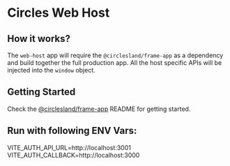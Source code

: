 # Circles Web Host

## How it works?

The `web-host` app will require the `@circlesland/frame-app` as a dependency and build together the full production app. All the host specific APIs will be injected into the `window` object.

## Getting Started

Check the [@circlesland/frame-app](https://github.com/circlesland/frame-app) README for getting started.

## Run with following ENV Vars:
VITE_AUTH_API_URL=http://localhost:3001
VITE_AUTH_CALLBACK=http://localhost:3000
